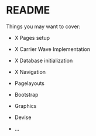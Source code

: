 # README



Things you may want to cover:

* X Pages setup

* X Carrier Wave Implementation

* X Database initialization

* X Navigation

* Pagelayouts

* Bootstrap

* Graphics

* Devise

* ...

